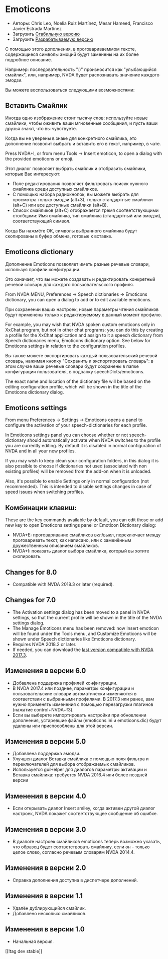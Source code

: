 # Emoticons #

* Авторы: Chris Leo, Noelia Ruiz Martínez, Mesar Hameed, Francisco Javier
  Estrada Martínez
* Загрузить [Стабильную версию][1]
* Загрузить [Разрабатываемую версию][2]

С помощью этого дополнения, в проговариваеммом тексте, содержащиеся символы
эмоций будут заменены на их более подробное описание.

Например: последовательность ":)" произносится как "улыбающийся смайлик",
или, например, NVDA будет распознавать значение каждого эмодзи.

Вы можете воспользоваться следующими возможностями:

## Вставить Смайлик ##

Иногда одно изображение стоит тысячу слов: используйте новые смайлики, чтобы
оживить ваши мгновенные сообщения, и пусть ваши друзья знают, что вы
чувствуете.

Когда вы не уверены в знаке для конкретного смайлика, это дополнение
позволит выбрать и вставить его в текст, например, в чате.

Press NVDA+I, or from menu Tools -> Insert emoticon, to open a dialog with the provided emoticons or emoji.

Этот диалог позволяет выбрать смайлик и отобразить смайлики, которые Вас
интересуют:

*	Поле редактирования позволяет фильтровать поискк нужного смайлика среди
  доступных смайликов.
*	С помощью набора радиокнопок, вы можете выбрать для просмотра только
  эмодзи (alt+З), только стандартные смайлики (alt+С) или все доступные
  смайлики (alt+В).
*	Список смайликов (alt+С) отображается тремя соответствующими столбцами:
  Имя смайлика, тип смайлика (стандартный или эмодзи), соответствующий
  символ.

Когда Вы нажмёте ОК, символы выбранного смайлика будут скопированы в буфер
обмена, готовые к вставке.

## Emoticons dictionary ##

Дополнение Emoticons позволяет иметь разные речевые словари, используя
профили конфигурации.

Это означает, что вы можете создавать и редактировать конкретный речевой
словарь для каждого пользовательского профиля.

From NVDA MENU, Preferences -> Speech dictionaries -> Emoticons dictionary, you can open a dialog to add or to edit available emoticons.

При сохранении ваших настроек, новые параметры чтения смайликов будут
применены только к редактируемому в данный момент профилю.

For example, you may wish that NVDA spoken custom emoticons only in XxChat
program, but not in other chat programs: you can do this by creating a
profile for the XxChat application and assign to it a speech dictionary from
Speech dictionaries menu, Emoticons dictionary option. See below for
Emoticons settings in relation to the configuration profiles.

Вы также можете экспортировать каждый пользовательский речевой словарь,
нажимая кнопку "Сохранить и экспортировать словарь": в этом случае ваши
речевые словари будут сохранены в папке конфигурации пользователя, в
подпапку speechDicts/emoticons.

The exact name and location of the dictionary file will be based on the
editing configuration profile, which will be shown in the title of the
Emoticons dictionary dialog.

## Emoticons settings ##

From menu Preferences -> Settings -> Emoticons opens a panel to configure the activation of your speech-dictionaries for each profile.

In Emoticons settings panel you can choose whether or not speech-dictionary should automatically activate when  NVDA switches to the   profile you are currently editing. By default it is disabled in normal configuration of NVDA and in all your new profiles.

If you may wish to keep clean your configuration folders, in this dialog it
is also possible to choose if dictionaries not used (associated with non
existing profiles) will be removed from the add-on when it is unloaded.

Also, it's possible to enable Settings only in normal configuration (not
recommended). This is intended to disable settings changes in case of speed
issues when switching profiles.

## Комбинации клавиш: ##

These are the key commands available by default, you can edit those or add
new key to open Emoticons settings panel or Emoticon Dictionary dialog:

* NVDA+E: проговаривание смайликов вкл/выкл, переключает между проговаривать
  текст, как написано, или с заменённым дружественным описанием смайликов.
* NVDA+I: показать диалог выбора смайлика, который вы хотите скопировать.



## Changes for 8.0 ##

* Compatible with NVDA 2018.3 or later (required).

## Changes for 7.0 ##

* The Activation settings dialog has been moved to a panel in NVDA settings,
  so that the current profile will be shown in the title of the NVDA
  settings dialog.
* The Manage Emoticons menu has been removed: now Insert emoticon will be
  found under the Tools menu, and Customize Emoticons will be shown under
  Speech dictionaries like Emoticons dictionary.
* Requires NVDA 2018.2 or later.
* If needed, you can download the [last version compatible with NVDA
  2017.3][3].

## Изменения в версии 6.0 ##

* Добавлена поддержка профилей конфигурации.
* В NVDA 2017.4 или позднее, параметры конфигурации и пользовательские
  словари автоматически изменяются в соответствии с выбранными профилями. В
  2017.3 или ранее, вам нужно применять изменения с помощью перезагрузки
  плагинов (нажатие control+NVDA+f3).
* Если вы выберете импортировать настройки при обновлении дополнения,
  устаревшие файлы (emoticons.ini и emoticons.dic) будут удалены или
  приспособлены для этой версии.

## Изменения в версии 5.0 ##

* Добавлена поддержка эмодзи.
* Улучшен диалог Вставка смайлика с помощью поля фильтра и переключателей
  для выбора отображаемых смайликов.
* Используется guiHelper для диалогов параметры активации и Вставка
  смайлика: требуется NVDA 2016.4 или более поздней версии

## Изменения в версии 4.0 ##

* Если открывать диалог Insert smiley, когда активен другой диалог настроек,
  NVDA покажет соответствующее сообщение об ошибке.


## Изменения в версии 3.0 ##

* В диалоге настроек смайликов emoticons теперь возможно указать, что
  образец будет соответствовать смайлику, если он - только целое слово,
  согласно речевым словарям NVDA 2014.4.


## Изменения в версии 2.0 ##

* Справка дополнения доступна в диспетчере дополнений.


## Изменения в версии 1.1 ##

* Удалён дублирующийся смайлик.
* Добавлено несколько смайликов.

## Изменения в версии 1.0 ##

* Начальная версия.

[[!tag dev stable]]

[1]: https://addons.nvda-project.org/files/get.php?file=emo

[2]: https://addons.nvda-project.org/files/get.php?file=emo-dev

[3]: https://addons.nvda-project.org/files/get.php?file=emo-o

